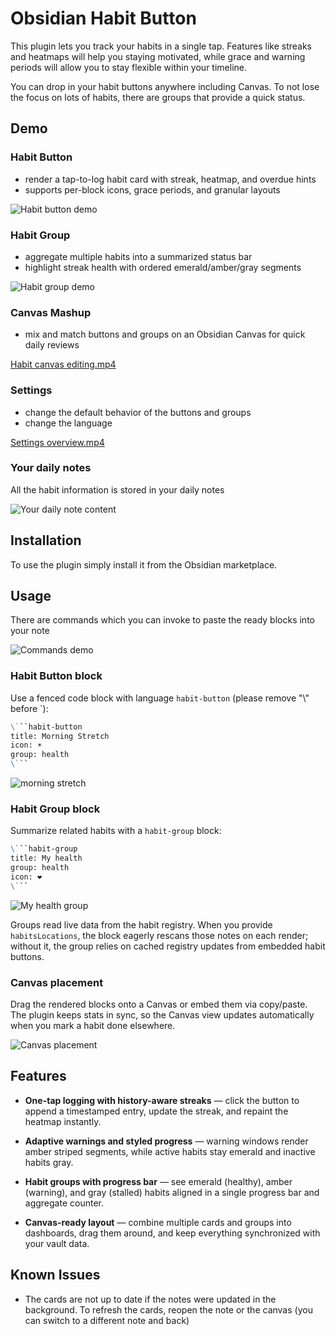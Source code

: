 # Obsidian Habit Button

This plugin lets you track your habits in a single tap. Features like streaks and heatmaps will help you staying motivated, while grace and warning periods will allow you to stay flexible within your timeline.

You can drop in your habit buttons anywhere including Canvas. To not lose the focus on lots of habits, there are groups that provide a quick status.

## Demo

### Habit Button

- render a tap-to-log habit card with streak, heatmap, and overdue hints
- supports per-block icons, grace periods, and granular layouts

![Habit button demo](assets/habit-button-demo.gif)

### Habit Group

- aggregate multiple habits into a summarized status bar
- highlight streak health with ordered emerald/amber/gray segments

![Habit group demo](assets/habit-button-demo.gif)

### Canvas Mashup

- mix and match buttons and groups on an Obsidian Canvas for quick daily reviews

[Habit canvas editing.mp4](assets/canvas-mashup-demo.mp4)

### Settings

- change the default behavior of the buttons and groups
- change the language

[Settings overview.mp4](assets/settings-overview.mp4)

### Your daily notes

All the habit information is stored in your daily notes

![Your daily note content](assets/note-content.png)

## Installation

To use the plugin simply install it from the Obsidian marketplace.

## Usage

There are commands which you can invoke to paste the ready blocks into your note

![Commands demo](assets/commands-demo.png)

### Habit Button block

Use a fenced code block with language `habit-button` (please remove "\\" before `):

```markdown
\```habit-button
title: Morning Stretch
icon: ☀️
group: health
\```
```

![morning stretch](assets/morning-stretch.png)

### Habit Group block

Summarize related habits with a `habit-group` block:

```markdown
\```habit-group
title: My health
group: health
icon: ❤️
\```
```

![My health group](assets/my-health-group.png)

Groups read live data from the habit registry. When you provide `habitsLocations`, the block eagerly rescans those notes on each render; without it, the group relies on cached registry updates from embedded habit buttons.

### Canvas placement

Drag the rendered blocks onto a Canvas or embed them via copy/paste. The plugin keeps stats in sync, so the Canvas view updates automatically when you mark a habit done elsewhere.

![Canvas placement](assets/canvas-placement.png)

## Features

- **One-tap logging with history-aware streaks** — click the button to append a timestamped entry, update the streak, and repaint the heatmap instantly.

- **Adaptive warnings and styled progress** — warning windows render amber striped segments, while active habits stay emerald and inactive habits gray.

- **Habit groups with progress bar** — see emerald (healthy), amber (warning), and gray (stalled) habits aligned in a single progress bar and aggregate counter.

- **Canvas-ready layout** — combine multiple cards and groups into dashboards, drag them around, and keep everything synchronized with your vault data.

## Known Issues

- The cards are not up to date if the notes were updated in the background. To refresh the cards, reopen the note or the canvas (you can switch to a different note and back)
